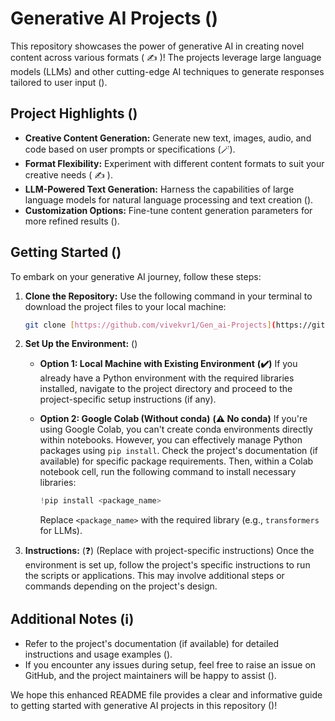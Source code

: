 # Generative AI Projects ()

This repository showcases the power of generative AI in creating novel content across various formats (  ✍️ )! The projects leverage large language models (LLMs) and other cutting-edge AI techniques to generate responses tailored to user input ().

## Project Highlights ()

* **Creative Content Generation:** Generate new text, images, audio, and code based on user prompts or specifications (🪄).
* **Format Flexibility:** Experiment with different content formats to suit your creative needs (  ✍️ ).
* **LLM-Powered Text Generation:** Harness the capabilities of large language models for natural language processing and text creation ().
* **Customization Options:** Fine-tune content generation parameters for more refined results (️️).

## Getting Started ()

To embark on your generative AI journey, follow these steps:

1. **Clone the Repository:**
   Use the following command in your terminal to download the project files to your local machine:

     ```bash
     git clone [https://github.com/vivekvr1/Gen_ai-Projects](https://github.com/vivekvr1/Gen_ai-Projects)
     ```

2. **Set Up the Environment:** ()
   - **Option 1: Local Machine with Existing Environment**  **(✔️)**
     If you already have a Python environment with the required libraries installed, navigate to the project directory and proceed to the project-specific setup instructions (if any).
   - **Option 2: Google Colab (Without conda)**  **(⚠️ No conda)**
     If you're using Google Colab, you can't create conda environments directly within notebooks. However, you can effectively manage Python packages using `pip install`. Check the project's documentation (if available) for specific package requirements. Then, within a Colab notebook cell, run the following command to install necessary libraries:

     ```python
     !pip install <package_name>
     ```

     Replace `<package_name>` with the required library (e.g., `transformers` for LLMs).

3. **Instructions:** (❓) (Replace with project-specific instructions)
   Once the environment is set up, follow the project's specific instructions to run the scripts or applications. This may involve additional steps or commands depending on the project's design.

## Additional Notes (ℹ️)

- Refer to the project's documentation (if available) for detailed instructions and usage examples ().
- If you encounter any issues during setup, feel free to raise an issue on GitHub, and the project maintainers will be happy to assist ().

We hope this enhanced README file provides a clear and informative guide to getting started with generative AI projects in this repository ()!
